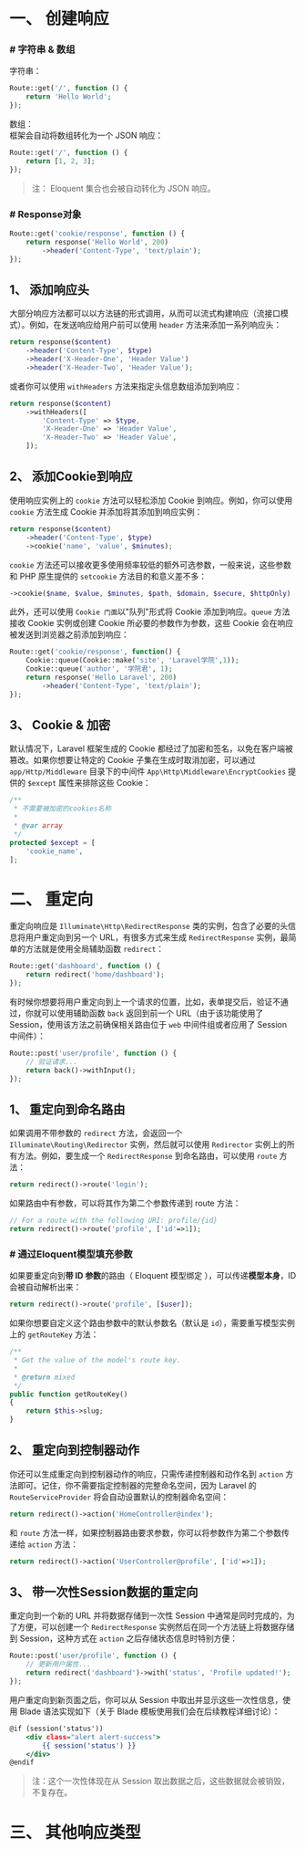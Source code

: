 # 一、 创建响应
### \# 字符串 & 数组
字符串：  
```php
Route::get('/', function () {
    return 'Hello World';
});
```
数组：  
框架会自动将数组转化为一个 JSON 响应：  
```php
Route::get('/', function () {
    return [1, 2, 3];
});
```

>注： Eloquent 集合也会被自动转化为 JSON 响应。  

### \# Response对象
```php
Route::get('cookie/response', function () {
    return response('Hello World', 200)
        ->header('Content-Type', 'text/plain');
});
```


## 1、 添加响应头
大部分响应方法都可以以方法链的形式调用，从而可以流式构建响应（流接口模式）。例如，在发送响应给用户前可以使用 `header` 方法来添加一系列响应头：  
```php
return response($content)
    ->header('Content-Type', $type)
    ->header('X-Header-One', 'Header Value')
    ->header('X-Header-Two', 'Header Value');
```
或者你可以使用 `withHeaders` 方法来指定头信息数组添加到响应：  
```php
return response($content)
    ->withHeaders([
        'Content-Type' => $type,
        'X-Header-One' => 'Header Value',
        'X-Header-Two' => 'Header Value',
    ]);
```

## 2、 添加Cookie到响应
使用响应实例上的 `cookie` 方法可以轻松添加 Cookie 到响应。例如，你可以使用 `cookie` 方法生成 Cookie 并添加将其添加到响应实例：  
```php
return response($content)
    ->header('Content-Type', $type)
    ->cookie('name', 'value', $minutes);
```
`cookie` 方法还可以接收更多使用频率较低的额外可选参数，一般来说，这些参数和 PHP 原生提供的 `setcookie` 方法目的和意义差不多：  
```php
->cookie($name, $value, $minutes, $path, $domain, $secure, $httpOnly)
```
此外，还可以使用 `Cookie 门面`以"队列"形式将 Cookie 添加到响应。`queue` 方法接收 Cookie 实例或创建 Cookie 所必要的参数作为参数，这些 Cookie 会在响应被发送到浏览器之前添加到响应：  
```php
Route::get('cookie/response', function() {
    Cookie::queue(Cookie::make('site', 'Laravel学院',1));
    Cookie::queue('author', '学院君', 1);
    return response('Hello Laravel', 200)
        ->header('Content-Type', 'text/plain');
});
```

## 3、 Cookie & 加密
默认情况下，Laravel 框架生成的 Cookie 都经过了加密和签名，以免在客户端被篡改。如果你想要让特定的 Cookie 子集在生成时取消加密，可以通过 `app/Http/Middleware` 目录下的中间件 `App\Http\Middleware\EncryptCookies` 提供的 `$except` 属性来排除这些 Cookie：  
```php
/**
 * 不需要被加密的cookies名称
 *
 * @var array
 */
protected $except = [
    'cookie_name',
];
```



# 二、 重定向
重定向响应是 `Illuminate\Http\RedirectResponse` 类的实例，包含了必要的头信息将用户重定向到另一个 URL，有很多方式来生成 `RedirectResponse` 实例，最简单的方法就是使用全局辅助函数 `redirect`：  
```php
Route::get('dashboard', function () {
    return redirect('home/dashboard');
});
```
有时候你想要将用户重定向到上一个请求的位置，比如，表单提交后，验证不通过，你就可以使用辅助函数 `back` 返回到前一个 URL（由于该功能使用了 Session，使用该方法之前确保相关路由位于 `web` 中间件组或者应用了 Session 中间件）：  
```php
Route::post('user/profile', function () {
    // 验证请求...
    return back()->withInput();
});
```

## 1、 重定向到命名路由
如果调用不带参数的 `redirect` 方法，会返回一个 `Illuminate\Routing\Redirector` 实例，然后就可以使用 `Redirector` 实例上的所有方法。例如，要生成一个 `RedirectResponse` 到命名路由，可以使用 `route` 方法：  
```php
return redirect()->route('login');
```
如果路由中有参数，可以将其作为第二个参数传递到 route 方法：  
```php
// For a route with the following URI: profile/{id}
return redirect()->route('profile', ['id'=>1]);
```

### \# 通过Eloquent模型填充参数
如果要重定向到**带 ID 参数**的路由（ Eloquent 模型绑定 ），可以传递**模型本身**，ID 会被自动解析出来：  
```php
return redirect()->route('profile', [$user]);
```
如果你想要自定义这个路由参数中的默认参数名（默认是 `id`），需要重写模型实例上的 `getRouteKey` 方法：  
```php
/**
 * Get the value of the model's route key.
 *
 * @return mixed
 */
public function getRouteKey()
{
    return $this->slug;
}
```

## 2、 重定向到控制器动作
你还可以生成重定向到控制器动作的响应，只需传递控制器和动作名到 `action` 方法即可。记住，你不需要指定控制器的完整命名空间，因为 Laravel 的 `RouteServiceProvider` 将会自动设置默认的控制器命名空间：  
```php
return redirect()->action('HomeController@index');
```
和 `route` 方法一样，如果控制器路由要求参数，你可以将参数作为第二个参数传递给 `action` 方法：  
```php
return redirect()->action('UserController@profile', ['id'=>1]);
```

## 3、 带一次性Session数据的重定向
重定向到一个新的 URL 并将数据存储到一次性 Session 中通常是同时完成的，为了方便，可以创建一个 `RedirectResponse` 实例然后在同一个方法链上将数据存储到 Session，这种方式在 `action` 之后存储状态信息时特别方便：  
```php
Route::post('user/profile', function () {
    // 更新用户属性...
    return redirect('dashboard')->with('status', 'Profile updated!');
});
```
用户重定向到新页面之后，你可以从 Session 中取出并显示这些一次性信息，使用 Blade 语法实现如下（关于 Blade 模板使用我们会在后续教程详细讨论）：  
```htm
@if (session('status'))
    <div class="alert alert-success">
        {{ session('status') }}
    </div>
@endif
```
>注：这个一次性体现在从 Session 取出数据之后，这些数据就会被销毁，不复存在。  




# 三、 其他响应类型
